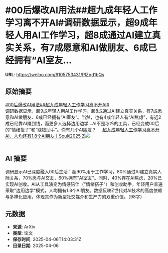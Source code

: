 # #00后爆改AI用法##超九成年轻人工作学习离不开AI#调研数据显示，超9成年轻人用AI工作学习，超8成通过AI建立真实关系，有7成愿意和AI做朋友、6成已经拥有“AI室友...

**URL**: https://weibo.com/6105753431/PlZqd1bQs

## 原始摘要

<a href="https://m.weibo.cn/search?containerid=231522type%3D1%26t%3D10%26q%3D%2300%E5%90%8E%E7%88%86%E6%94%B9AI%E7%94%A8%E6%B3%95%23&amp;extparam=%2300%E5%90%8E%E7%88%86%E6%94%B9AI%E7%94%A8%E6%B3%95%23" data-hide=""><span class="surl-text">#00后爆改AI用法#</span></a><a href="https://m.weibo.cn/search?containerid=231522type%3D1%26t%3D10%26q%3D%23%E8%B6%85%E4%B9%9D%E6%88%90%E5%B9%B4%E8%BD%BB%E4%BA%BA%E5%B7%A5%E4%BD%9C%E5%AD%A6%E4%B9%A0%E7%A6%BB%E4%B8%8D%E5%BC%80AI%23&amp;extparam=%23%E8%B6%85%E4%B9%9D%E6%88%90%E5%B9%B4%E8%BD%BB%E4%BA%BA%E5%B7%A5%E4%BD%9C%E5%AD%A6%E4%B9%A0%E7%A6%BB%E4%B8%8D%E5%BC%80AI%23" data-hide=""><span class="surl-text">#超九成年轻人工作学习离不开AI#</span></a><br>调研数据显示，超9成年轻人用AI工作学习，超8成通过AI建立真实关系，有7成愿意和AI做朋友、6成已经拥有“AI室友”。当然，也有4成年轻人有“AI焦虑”，有近2成已经靠AI赚到钱，而更多人选择边用边学...AI不是冰冷的工具，已经变成00后的“情绪搭子”和“赚钱助手”。你有几个AI朋友？ <a href="https://weibo.com/ttarticle/p/show?id=2309405152409973555464" data-hide=""><span class="url-icon"><img style="width: 1rem;height: 1rem" src="https://h5.sinaimg.cn/upload/2015/09/25/3/timeline_card_small_article_default.png" referrerpolicy="no-referrer"></span><span class="surl-text">超九成年轻人工作学习离不开AI，人均还有1.8个AI朋友丨Soul《2025 Z</span></a><img style="" src="https://tvax4.sinaimg.cn/large/006Fd7o3gy1i06z7tq9hjj30ao060t8y.jpg" referrerpolicy="no-referrer"><br><br>

## AI 摘要

调研显示AI已深度融入00后生活：超90%用于工作学习，80%通过AI建立真实人际关系，70%愿与AI交友，60%拥有"AI室友"。同时，40%存在AI焦虑，20%已实现AI创收。AI从工具演变为情感陪伴（"情绪搭子"）和创收助手，年轻用户普遍采取"边用边学"模式，人均拥有1.8个AI朋友。数据反映Z世代对AI技术的高度依赖与多样化应用，体现其作为新型社交媒介和生产力的双重价值。（98字）

## 元数据

- **来源**: ArXiv
- **类型**: 论文
- **保存时间**: 2025-04-06T14:03:31Z
- **目录日期**: 2025-04-06
